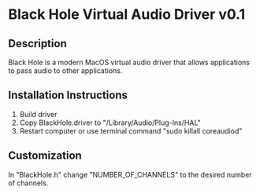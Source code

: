# Black Hole Virtual Audio Driver v0.1

## Description
Black Hole is a modern MacOS virtual audio driver that allows applications to pass audio to other applications.

## Installation Instructions
1. Build driver
2. Copy BlackHole.driver to "/Library⁩/Audio⁩/Plug-Ins⁩/HAL"
3. Restart computer or use terminal command "sudo killall coreaudiod"

## Customization
In "BlackHole.h" change "NUMBER_OF_CHANNELS" to the desired number of channels.
